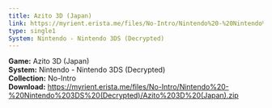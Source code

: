 ```yaml
---
title: Azito 3D (Japan)
link: https://myrient.erista.me/files/No-Intro/Nintendo%20-%20Nintendo%203DS%20(Decrypted)/Azito%203D%20(Japan).zip
type: single1
System: Nintendo - Nintendo 3DS (Decrypted)
---
```

<b>Game:</b> Azito 3D (Japan)<br>
<b>System:</b> Nintendo - Nintendo 3DS (Decrypted)<br>
<b>Collection:</b> No-Intro<br>
<b>Download:</b> https://myrient.erista.me/files/No-Intro/Nintendo%20-%20Nintendo%203DS%20(Decrypted)/Azito%203D%20(Japan).zip